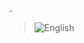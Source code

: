 .

> ![English ](https://user-images.githubusercontent.com/36210723/128091147-30fea35c-956b-41bf-bffe-1101547200af.jpg)
